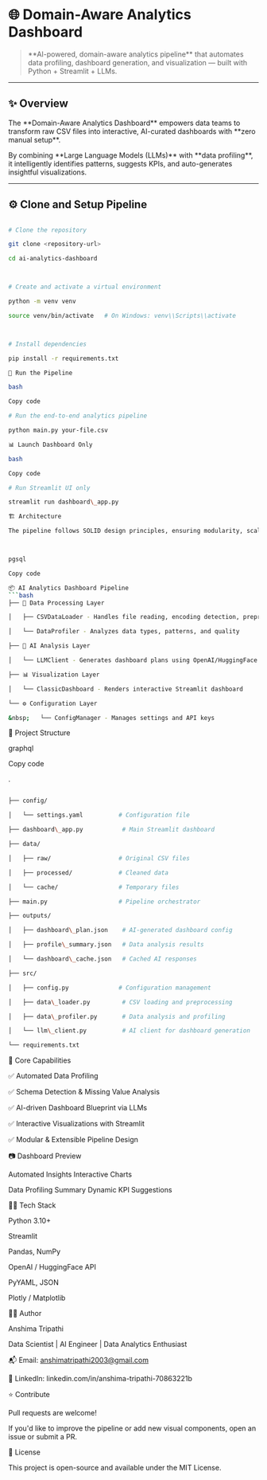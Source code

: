 # 🌐 Domain-Aware Analytics Dashboard



> \*\*AI-powered, domain-aware analytics pipeline\*\* that automates data profiling, dashboard generation, and visualization — built with Python + Streamlit + LLMs.



---



## ✨ Overview



The \*\*Domain-Aware Analytics Dashboard\*\* empowers data teams to transform raw CSV files into interactive, AI-curated dashboards with \*\*zero manual setup\*\*.  

By combining \*\*Large Language Models (LLMs)\*\* with \*\*data profiling\*\*, it intelligently identifies patterns, suggests KPIs, and auto-generates insightful visualizations.



---



## ⚙️ Clone and Setup Pipeline



```bash

# Clone the repository

git clone <repository-url>

cd ai-analytics-dashboard



# Create and activate a virtual environment

python -m venv venv

source venv/bin/activate   # On Windows: venv\\Scripts\\activate



# Install dependencies

pip install -r requirements.txt

🚀 Run the Pipeline

bash

Copy code

# Run the end-to-end analytics pipeline

python main.py your-file.csv

📊 Launch Dashboard Only

bash

Copy code

# Run Streamlit UI only

streamlit run dashboard\_app.py

🏗️ Architecture

The pipeline follows SOLID design principles, ensuring modularity, scalability, and clean separation of concerns.



pgsql

Copy code

📦 AI Analytics Dashboard Pipeline
```bash
├── 🔧 Data Processing Layer

│   ├── CSVDataLoader - Handles file reading, encoding detection, preprocessing

│   └── DataProfiler - Analyzes data types, patterns, and quality

├── 🤖 AI Analysis Layer

│   └── LLMClient - Generates dashboard plans using OpenAI/HuggingFace

├── 📊 Visualization Layer

│   └── ClassicDashboard - Renders interactive Streamlit dashboard

└── ⚙️ Configuration Layer

&nbsp;   └── ConfigManager - Manages settings and API keys
```
🧩 Project Structure

graphql

Copy code

.
```bash

├── config/

│   └── settings.yaml          # Configuration file

├── dashboard\_app.py           # Main Streamlit dashboard

├── data/

│   ├── raw/                   # Original CSV files

│   ├── processed/             # Cleaned data

│   └── cache/                 # Temporary files

├── main.py                    # Pipeline orchestrator

├── outputs/

│   ├── dashboard\_plan.json    # AI-generated dashboard config

│   ├── profile\_summary.json   # Data analysis results

│   └── dashboard\_cache.json   # Cached AI responses

├── src/

│   ├── config.py              # Configuration management

│   ├── data\_loader.py         # CSV loading and preprocessing

│   ├── data\_profiler.py       # Data analysis and profiling

│   └── llm\_client.py          # AI client for dashboard generation

└── requirements.txt
```
🧠 Core Capabilities

✅ Automated Data Profiling

✅ Schema Detection \& Missing Value Analysis

✅ AI-driven Dashboard Blueprint via LLMs

✅ Interactive Visualizations with Streamlit

✅ Modular \& Extensible Pipeline Design



📷 Dashboard Preview

Automated Insights	Interactive Charts



Data Profiling Summary	Dynamic KPI Suggestions



🧑‍💻 Tech Stack

Python 3.10+



Streamlit



Pandas, NumPy



OpenAI / HuggingFace API



PyYAML, JSON



Plotly / Matplotlib



👩‍🎤 Author

Anshima Tripathi

Data Scientist | AI Engineer | Data Analytics Enthusiast



📬 Email: anshimatripathi2003@gmail.com

🔗 LinkedIn: linkedin.com/in/anshima-tripathi-70863221b



⭐ Contribute

Pull requests are welcome!

If you'd like to improve the pipeline or add new visual components, open an issue or submit a PR.



🏁 License

This project is open-source and available under the MIT License.

